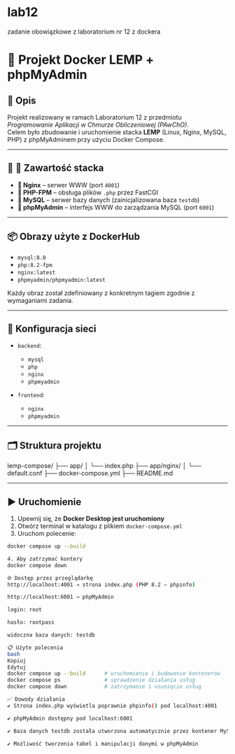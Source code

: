 # lab12
zadanie obowiązkowe z laboratorium nr 12 z dockera 
# 🐳 Projekt Docker LEMP + phpMyAdmin

## 📌 Opis

Projekt realizowany w ramach Laboratorium 12 z przedmiotu *Programowanie Aplikacji w Chmurze Obliczeniowej (PAwChO)*.  
Celem było zbudowanie i uruchomienie stacka **LEMP** (Linux, Nginx, MySQL, PHP) z phpMyAdminem przy użyciu Docker Compose.

---

## 🧱 🔧 Zawartość stacka

- **🔹 Nginx** – serwer WWW (port `4001`)
- **🔹 PHP-FPM** – obsługa plików `.php` przez FastCGI
- **🔹 MySQL** – serwer bazy danych (zainicjalizowana baza `testdb`)
- **🔹 phpMyAdmin** – interfejs WWW do zarządzania MySQL (port `6001`)

---

## 📦 Obrazy użyte z DockerHub

- `mysql:8.0`
- `php:8.2-fpm`
- `nginx:latest`
- `phpmyadmin/phpmyadmin:latest`

Każdy obraz został zdefiniowany z konkretnym tagiem zgodnie z wymaganiami zadania.

---

## 🔗 Konfiguracja sieci

- `backend`:
  - `mysql`
  - `php`
  - `nginx`
  - `phpmyadmin`

- `frontend`:
  - `nginx`
  - `phpmyadmin`

---

## 🗂️ Struktura projektu

lemp-compose/
├── app/
│ └── index.php
├── app/nginx/
│ └── default.conf
├── docker-compose.yml
├── README.md


---

## ▶️ Uruchomienie

1. Upewnij się, że **Docker Desktop jest uruchomiony**
2. Otwórz terminal w katalogu z plikiem `docker-compose.yml`
3. Uruchom polecenie:

```bash
docker compose up --build

4. Aby zatrzymać kontery 
docker compose down

🌐 Dostęp przez przeglądarkę
http://localhost:4001 → strona index.php (PHP 8.2 – phpinfo)

http://localhost:6001 → phpMyAdmin

login: root

hasło: rootpass

widoczna baza danych: testdb

📋 Użyte polecenia
bash
Kopiuj
Edytuj
docker compose up --build      # uruchomienie i budowanie kontenerów
docker compose ps              # sprawdzenie działania usług
docker compose down            # zatrzymanie i usunięcie usług

✅ Dowody działania
✔️ Strona index.php wyświetla poprawnie phpinfo() pod localhost:4001

✔️ phpMyAdmin dostępny pod localhost:6001

✔️ Baza danych testdb została utworzona automatycznie przez kontener MySQL

✔️ Możliwość tworzenia tabel i manipulacji danymi w phpMyAdmin

